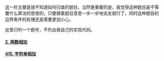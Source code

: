 这一栏主要是放不知道如何归类的题目，当然更重要的是，我觉得这种题目是不需要什么算法的思想的，只要跟着题目意思一步一步地去走就行了，同时这种题目的边界条件的处理还是需要更加小心。

这里只列一个题号，不列出我自己的实现代码。

#### [2. 两数相加](https://leetcode-cn.com/problems/add-two-numbers/)









#### [415. 字符串相加](https://leetcode-cn.com/problems/add-strings/)
